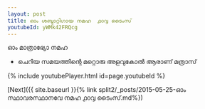 ```yaml
---
layout: post
title: ഓം ശബ്ദാറ്റിഗായ നമഹ  ൧൦൮ ടൈംസ്
youtubeId: yWMk42FRQcg
---
```

 
 
 ഓം മാത്രാഭ്യോ നമഹ 
 
 -  ചെറിയ സമയത്തിന്റെ മറ്റൊരു അളവുകോൽ ആരാണ് മത്രാസ് 
 
  
 
  
 
 
 
 
 
 


{% include youtubePlayer.html id=page.youtubeId %}
 
[Next]({{ site.baseurl }}{% link  split2/_posts/2015-05-25-ഓം സ്ഥാവരസ്ഥാനവേ നമഹ ൧൦൮ ടൈംസ്.md%})
 
